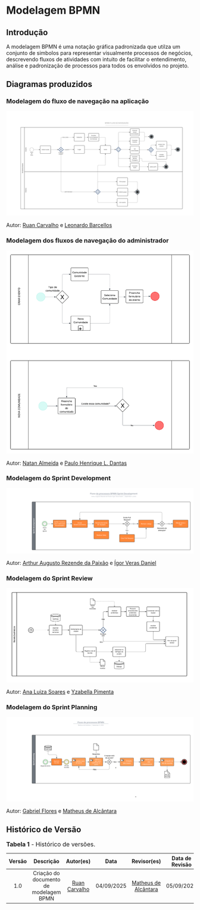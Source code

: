 # Modelagem BPMN

## Introdução

A modelagem BPMN é uma notação gráfica padronizada que utilza um conjunto de simbolos para representar visualmente processos de negócios, descrevendo fluxos de atividades com intuito de facilitar o entendimento, análise e padronização de processos para todos os envolvidos no projeto.

## Diagramas produzidos

### Modelagem do fluxo de navegação na aplicação

![Fluxo de navegação](./assets/fluxodenavegaçãoReveleSeuHobbie.png)

Autor: [Ruan Carvalho](https://github.com/Ruan-Carvalho) e [Leonardo Barcellos](https://github.com/oyLeonardo)

### Modelagem dos fluxos de navegação do administrador

![Fluxo de navegação admin](./assets/fluxoadmin.png)

Autor: [Natan Almeida](https://github.com/natanalmeida03) e [Paulo Henrique L. Dantas](https://github.com/Nanashii76)

### Modelagem do Sprint Development

![Sprint development](./assets/sprintdevelopment.png)

Autor: [Arthur Augusto Rezende da Paixão](https://github.com/arthur-augusto) e [Ígor Veras Daniel](https://github.com/igorvdaniel)

### Modelagem do Sprint Review

![Sprint review](./assets/sprintreview.png)

Autor: [Ana Luiza Soares](https://github.com/Ana-Luiza-SC) e [Yzabella Pimenta](https://github.com/redjsun)

### Modelagem do Sprint Planning

![Sprint planing](./assets/sprintplanning.png)

Autor: [Gabriel Flores](https://github.com/Gabrielfcoelho) e [Matheus de Alcântara](https://github.com/matheusdealcantara)

## Histórico de Versão

<font size="3"><p style="text-align: left">**Tabela 1** - Histórico de versões.</p></font>

| Versão | Descrição | Autor(es) | Data | Revisor(es) | Data de Revisão |
| :---: | :---: | :---: | :---: | :---: | :---: |
| 1.0 | Criação do documento de modelagem BPMN | [Ruan Carvalho](https://github.com/Ruan-Carvalho) | 04/09/2025 | [Matheus de Alcântara](https://github.com/matheusdealcantara) | 05/09/2025 |
